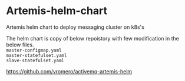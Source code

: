 # Artemis-helm-chart
Artemis helm chart to deploy messaging cluster on k8s's

The helm chart is copy of below repoistory with few modification in the below files.<br>
`master-configmap.yaml`<br>
`master-statefulset.yaml`<br>
`slave-statefulset.yaml`<br>

https://github.com/vromero/activemq-artemis-helm

